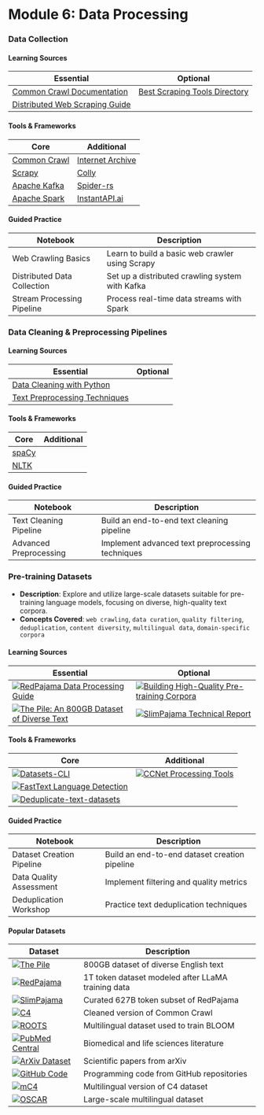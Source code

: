 # Module 6: Data Processing

### Data Collection
#### Learning Sources
| Essential | Optional |
|-----------|----------|
| [Common Crawl Documentation](https://commoncrawl.org/the-data/get-started/) | [Best Scraping Tools Directory](https://bestscrapingtools.com/web-crawling-tools/) |
| [Distributed Web Scraping Guide](https://www.scrapingbee.com/blog/distributed-web-scraping/) | |

#### Tools & Frameworks
| Core | Additional |
|-----------|----------|
| [Common Crawl](https://commoncrawl.org/) | [Internet Archive](https://archive.org/web/) |
| [Scrapy](https://scrapy.org/) | [Colly](https://github.com/gocolly/colly) |
| [Apache Kafka](https://kafka.apache.org/) | [Spider-rs](https://github.com/spider-rs/spider) |
| [Apache Spark](https://spark.apache.org/) | [InstantAPI.ai](https://web.instantapi.ai) |

#### Guided Practice
| Notebook | Description |
|----------|-------------|
| Web Crawling Basics | Learn to build a basic web crawler using Scrapy |
| Distributed Data Collection | Set up a distributed crawling system with Kafka |
| Stream Processing Pipeline | Process real-time data streams with Spark |

### Data Cleaning & Preprocessing Pipelines
#### Learning Sources
| Essential | Optional |
|-----------|----------|
| [Data Cleaning with Python](https://www.kaggle.com/learn/data-cleaning) | |
| [Text Preprocessing Techniques](https://towardsdatascience.com/8-steps-to-master-data-preparation-with-python-85555d45f54b) | |

#### Tools & Frameworks
| Core | Additional |
|-----------|----------|
| [spaCy](https://spacy.io/) | |
| [NLTK](https://www.nltk.org/) | |

#### Guided Practice
| Notebook | Description |
|----------|-------------|
| Text Cleaning Pipeline | Build an end-to-end text cleaning pipeline |
| Advanced Preprocessing | Implement advanced text preprocessing techniques |

### Pre-training Datasets
- **Description**: Explore and utilize large-scale datasets suitable for pre-training language models, focusing on diverse, high-quality text corpora.
- **Concepts Covered**: `web crawling`, `data curation`, `quality filtering`, `deduplication`, `content diversity`, `multilingual data`, `domain-specific corpora`

#### Learning Sources
| Essential | Optional |
|-----------|----------|
| [![RedPajama Data Processing Guide](https://badgen.net/badge/Github%20Repository/RedPajama%20Data%20Processing%20Guide/cyan)](https://github.com/togethercomputer/RedPajama-Data) | [![Building High-Quality Pre-training Corpora](https://badgen.net/badge/Paper/Building%20High-Quality%20Pre-training%20Corpora/purple)](https://arxiv.org/abs/2010.12741) |
| [![The Pile: An 800GB Dataset of Diverse Text](https://badgen.net/badge/Website/The%20Pile/blue)](https://pile.eleuther.ai/) | [![SlimPajama Technical Report](https://badgen.net/badge/Paper/SlimPajama%20Technical%20Report/purple)](https://arxiv.org/abs/2401.07608) |

#### Tools & Frameworks
| Core | Additional |
|-----------|----------|
| [![Datasets-CLI](https://badgen.net/badge/Github%20Repository/Datasets-CLI/cyan)](https://github.com/huggingface/datasets-cli) | [![CCNet Processing Tools](https://badgen.net/badge/Github%20Repository/CCNet%20Processing%20Tools/cyan)](https://github.com/facebookresearch/cc_net) |
| [![FastText Language Detection](https://badgen.net/badge/Framework/FastText%20Language%20Detection/green)](https://fasttext.cc/docs/en/language-identification.html) | |
| [![Deduplicate-text-datasets](https://badgen.net/badge/Github%20Repository/Deduplicate-text-datasets/cyan)](https://github.com/google-research/deduplicate-text-datasets) | |

#### Guided Practice
| Notebook | Description |
|----------|-------------|
| Dataset Creation Pipeline | Build an end-to-end dataset creation pipeline |
| Data Quality Assessment | Implement filtering and quality metrics |
| Deduplication Workshop | Practice text deduplication techniques |

#### Popular Datasets
| Dataset | Description |
|----------|-------------|
| [![The Pile](https://badgen.net/badge/Hugging%20Face%20Dataset/The%20Pile/yellow)](https://pile.eleuther.ai/) | 800GB dataset of diverse English text |
| [![RedPajama](https://badgen.net/badge/Hugging%20Face%20Dataset/RedPajama/yellow)](https://huggingface.co/datasets/togethercomputer/RedPajama-Data-1T) | 1T token dataset modeled after LLaMA training data |
| [![SlimPajama](https://badgen.net/badge/Hugging%20Face%20Dataset/SlimPajama/yellow)](https://huggingface.co/datasets/cerebras/SlimPajama-627B) | Curated 627B token subset of RedPajama |
| [![C4](https://badgen.net/badge/Hugging%20Face%20Dataset/C4/yellow)](https://huggingface.co/datasets/c4) | Cleaned version of Common Crawl |
| [![ROOTS](https://badgen.net/badge/Hugging%20Face%20Dataset/ROOTS/yellow)](https://huggingface.co/datasets/bigscience-data/roots) | Multilingual dataset used to train BLOOM |
| [![PubMed Central](https://badgen.net/badge/Website/PubMed%20Central/blue)](https://www.ncbi.nlm.nih.gov/pmc/) | Biomedical and life sciences literature |
| [![ArXiv Dataset](https://badgen.net/badge/Hugging%20Face%20Dataset/ArXiv%20Dataset/yellow)](https://huggingface.co/datasets/arxiv_dataset) | Scientific papers from arXiv |
| [![GitHub Code](https://badgen.net/badge/Hugging%20Face%20Dataset/GitHub%20Code/yellow)](https://huggingface.co/datasets/codeparrot/github-code) | Programming code from GitHub repositories |
| [![mC4](https://badgen.net/badge/Hugging%20Face%20Dataset/mC4/yellow)](https://huggingface.co/datasets/mc4) | Multilingual version of C4 dataset |
| [![OSCAR](https://badgen.net/badge/Hugging%20Face%20Dataset/OSCAR/yellow)](https://huggingface.co/datasets/oscar) | Large-scale multilingual dataset |